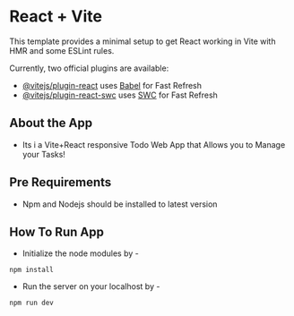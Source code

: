 # React + Vite

This template provides a minimal setup to get React working in Vite with HMR and some ESLint rules.

Currently, two official plugins are available:

- [@vitejs/plugin-react](https://github.com/vitejs/vite-plugin-react/blob/main/packages/plugin-react/README.md) uses [Babel](https://babeljs.io/) for Fast Refresh
- [@vitejs/plugin-react-swc](https://github.com/vitejs/vite-plugin-react-swc) uses [SWC](https://swc.rs/) for Fast Refresh



## About the App

- Its i a Vite+React responsive Todo Web App that Allows you to Manage your Tasks!


## Pre Requirements

- Npm and Nodejs should be installed to latest version


## How To Run App 

- Initialize the node modules by -
```
npm install
```

- Run the server on your localhost by -
```
npm run dev
```